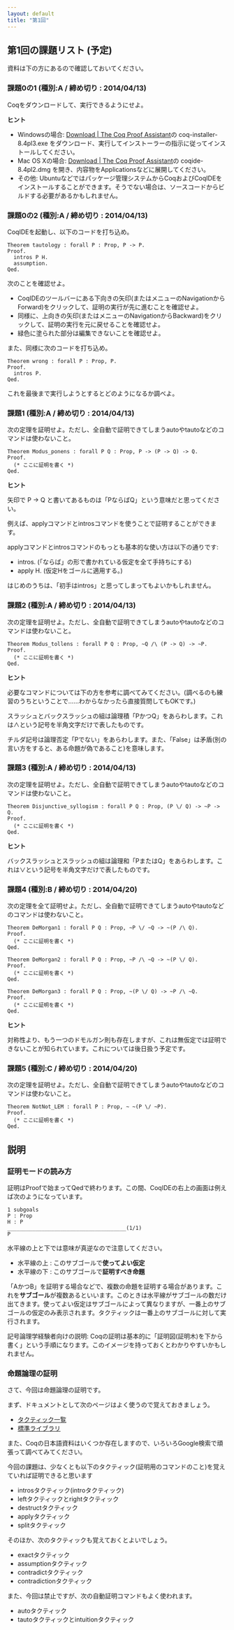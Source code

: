 ```yaml
---
layout: default
title: "第1回"
---
```


## 第1回の課題リスト (予定)

資料は下の方にあるので確認しておいてください。

### 課題0の1 (種別:A / 締め切り : 2014/04/13)

Coqをダウンロードして、実行できるようにせよ。

**ヒント**

- Windowsの場合: [Download | The Coq Proof Assistant](http://coq.inria.fr/download)の coq-installer-8.4pl3.exe をダウンロード、実行してインストーラーの指示に従ってインストールしてください。
- Mac OS Xの場合: [Download | The Coq Proof Assistant](http://coq.inria.fr/download)の coqide-8.4pl2.dmg を開き、内容物をApplicationsなどに展開してください。
- その他: Ubuntuなどではパッケージ管理システムからCoqおよびCoqIDEをインストールすることができます。そうでない場合は、ソースコードからビルドする必要があるかもしれません。

### 課題0の2 (種別:A / 締め切り : 2014/04/13)

CoqIDEを起動し、以下のコードを打ち込め。

```coq
Theorem tautology : forall P : Prop, P -> P.
Proof.
  intros P H.
  assumption.
Qed.
```

次のことを確認せよ。

- CoqIDEのツールバーにある下向きの矢印(またはメニューのNavigationからForward)をクリックして、証明の実行が先に進むことを確認せよ。
- 同様に、上向きの矢印(またはメニューのNavigationからBackward)をクリックして、証明の実行を元に戻せることを確認せよ。
- 緑色に塗られた部分は編集できないことを確認せよ。

また、同様に次のコードを打ち込め。

```coq
Theorem wrong : forall P : Prop, P.
Proof.
  intros P.
Qed.
```

これを最後まで実行しようとするとどのようになるか調べよ。

### 課題1 (種別:A / 締め切り : 2014/04/13)

次の定理を証明せよ。ただし、全自動で証明できてしまうautoやtautoなどのコマンドは使わないこと。

```coq
Theorem Modus_ponens : forall P Q : Prop, P -> (P -> Q) -> Q.
Proof.
  (* ここに証明を書く *)
Qed.
```

**ヒント**

矢印で P -> Q と書いてあるものは「PならばQ」という意味だと思ってください。

例えば、applyコマンドとintrosコマンドを使うことで証明することができます。

applyコマンドとintrosコマンドのもっとも基本的な使い方は以下の通りです:

- intros. (「ならば」の形で書かれている仮定を全て手持ちにする)
- apply H. (仮定Hをゴールに適用する。)

はじめのうちは、「初手はintros」と思ってしまってもよいかもしれません。

### 課題2 (種別:A / 締め切り : 2014/04/13)

次の定理を証明せよ。ただし、全自動で証明できてしまうautoやtautoなどのコマンドは使わないこと。

```coq
Theorem Modus_tollens : forall P Q : Prop, ~Q /\ (P -> Q) -> ~P.
Proof.
  (* ここに証明を書く *)
Qed.
```

**ヒント**

必要なコマンドについては下の方を参考に調べてみてください。(調べるのも練習のうちということで……わからなかったら直接質問してもOKです。)

スラッシュとバックスラッシュの組は論理積「PかつQ」をあらわします。これは∧という記号を半角文字だけで表したものです。

チルダ記号は論理否定「Pでない」をあらわします。また、「False」は矛盾(別の言い方をすると、ある命題が偽であること)を意味します。

### 課題3 (種別:A / 締め切り : 2014/04/13)

次の定理を証明せよ。ただし、全自動で証明できてしまうautoやtautoなどのコマンドは使わないこと。

```coq
Theorem Disjunctive_syllogism : forall P Q : Prop, (P \/ Q) -> ~P -> Q.
Proof.
  (* ここに証明を書く *)
Qed.
```

**ヒント**

バックスラッシュとスラッシュの組は論理和「PまたはQ」をあらわします。これは∨という記号を半角文字だけで表したものです。

### 課題4 (種別:B / 締め切り : 2014/04/20)

次の定理を全て証明せよ。ただし、全自動で証明できてしまうautoやtautoなどのコマンドは使わないこと。

```coq
Theorem DeMorgan1 : forall P Q : Prop, ~P \/ ~Q -> ~(P /\ Q).
Proof.
  (* ここに証明を書く *)
Qed.

Theorem DeMorgan2 : forall P Q : Prop, ~P /\ ~Q -> ~(P \/ Q).
Proof.
  (* ここに証明を書く *)
Qed.

Theorem DeMorgan3 : forall P Q : Prop, ~(P \/ Q) -> ~P /\ ~Q.
Proof.
  (* ここに証明を書く *)
Qed.
```

**ヒント**

対称性より、もう一つのドモルガン則も存在しますが、これは無仮定では証明できないことが知られています。これについては後日扱う予定です。

### 課題5 (種別:C / 締め切り : 2014/04/20)

次の定理を証明せよ。ただし、全自動で証明できてしまうautoやtautoなどのコマンドは使わないこと。

```coq
Theorem NotNot_LEM : forall P : Prop, ~ ~(P \/ ~P).
Proof.
  (* ここに証明を書く *)
Qed.
```

## 説明

### 証明モードの読み方

証明はProofで始まってQedで終わります。この間、CoqIDEの右上の画面は例えば次のようになっています。

```
1 subgoals
P : Prop
H : P
______________________________________(1/1)
P
```

水平線の上と下では意味が真逆なので注意してください。

- 水平線の上 : このサブゴールで**使ってよい仮定**
- 水平線の下 : このサブゴールで**証明すべき命題**

「AかつB」を証明する場合などで、複数の命題を証明する場合があります。これを**サブゴール**が複数あるといいます。このときは水平線がサブゴールの数だけ出てきます。使ってよい仮定はサブゴールによって異なりますが、一番上のサブゴールの仮定のみ表示されます。タクティックは一番上のサブゴールに対して実行されます。

記号論理学経験者向けの説明: Coqの証明は基本的に「証明図(証明木)を下から書く」という手順になります。このイメージを持っておくとわかりやすいかもしれません。

### 命題論理の証明

さて、今回は命題論理の証明です。

まず、ドキュメントとして次のページはよく使うので覚えておきましょう。

- [タクティック一覧](http://coq.inria.fr/refman/tactic-index.html)
- [標準ライブラリ](http://coq.inria.fr/stdlib/)

また、Coqの日本語資料はいくつか存在しますので、いろいろGoogle検索で頑張って調べてみてください。

今回の課題は、少なくとも以下のタクティック(証明用のコマンドのこと)を覚えていれば証明できると思います

- introsタクティック(introタクティック)
- leftタクティックとrightタクティック
- destructタクティック
- applyタクティック
- splitタクティック

そのほか、次のタクティックも覚えておくとよいでしょう。

- exactタクティック
- assumptionタクティック
- contradictタクティック
- contradictionタクティック

また、今回は禁止ですが、次の自動証明コマンドもよく使われます。

- autoタクティック
- tautoタクティックとintuitionタクティック

